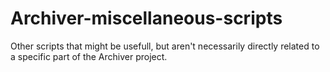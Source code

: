 # Archiver-miscellaneous-scripts
Other scripts that might be usefull, but aren't necessarily directly related to a specific part of the Archiver project.
